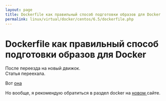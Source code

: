 ```yaml
---
layout: page
title: Dockerfile как правильный способ подготовки образов для Docker
permalink: linux/virtual/docker/centos/6.5/dockerfile.php
---
```



# Dockerfile как правильный способ подготовки образов для Docker


После переезда на новый движок.  
Статья переехала.

Вот  <a href="http://prev.sysadm.ru/linux/virtual/docker/dockerfiles/centos6-rails.php">она</a>

Но вообще, я рекомендую обратиться в раздел docker на  <a href="http://sysadm.ru/linux/containers/docker/">новом </a> сайте.
